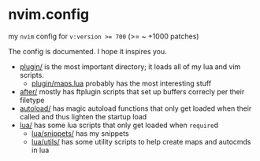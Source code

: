nvim.config
===========
my `nvim` config for `v:version >= 700` (>= ~ +1000 patches)

The config is documented. I hope it inspires you.

+ [plugin/](plugin/) is the most important directory; it loads all of my lua and
  vim scripts.
    + [plugin/maps.lua](plugin/maps) probably has the most interesting stuff
+ [after/](after/) mostly has ftplugin scripts that set up buffers correcly per
  their filetype
+ [autoload/](autoload/) has magic autoload functions that only get loaded when
  their called and thus lighten the startup load
+ [lua/](lua/) has some lua scripts that only get loaded when `require`d
  + [lua/snippets/](lua/snippets/) has my snippets
  + [lua/utils/](lua/utils/) has some utility scripts to help create maps and
    autocmds in lua
